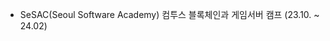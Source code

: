 - SeSAC(Seoul Software Academy) 컴투스 블록체인과 게임서버 캠프 (23.10. ~ 24.02)

<!---
JunInMay/JunInMay is a ✨ special ✨ repository because its `README.md` (this file) appears on your GitHub profile.
You can click the Preview link to take a look at your changes.
--->
